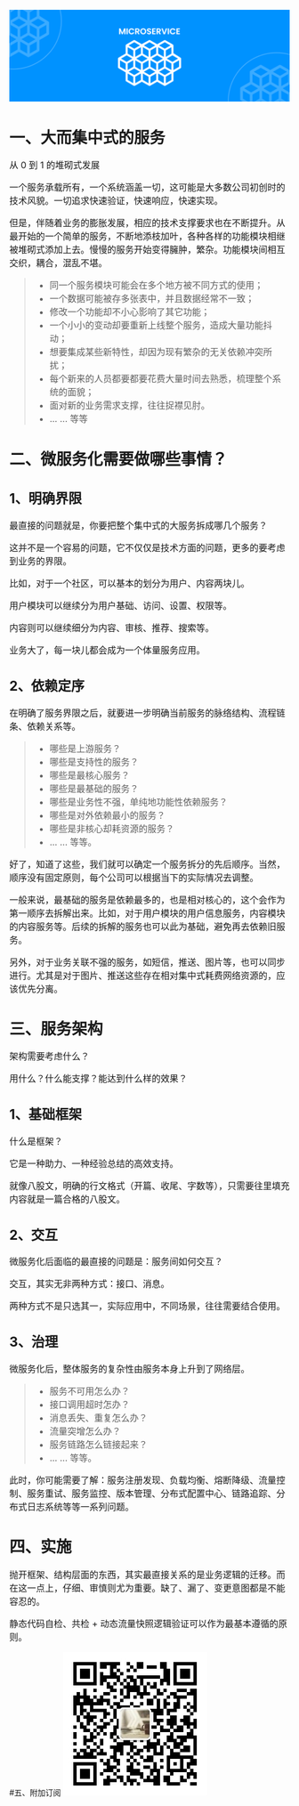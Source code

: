![micro service](../pic/mservice.png)
# 一、大而集中式的服务

<font size = 3>

从 0 到 1 的堆砌式发展

一个服务承载所有，一个系统涵盖一切，这可能是大多数公司初创时的技术风貌。一切追求快速验证，快速响应，快速实现。

但是，伴随着业务的膨胀发展，相应的技术支撑要求也在不断提升。从最开始的一个简单的服务，不断地添枝加叶，各种各样的功能模块相继被堆砌式添加上去。慢慢的服务开始变得臃肿，繁杂。功能模块间相互交织，耦合，混乱不堪。

> * 同一个服务模块可能会在多个地方被不同方式的使用；
> * 一个数据可能被存多张表中，并且数据经常不一致；
> * 修改一个功能却不小心影响了其它功能；
> * 一个小小的变动却要重新上线整个服务，造成大量功能抖动；
> * 想要集成某些新特性，却因为现有繁杂的无关依赖冲突所扰；
> * 每个新来的人员都要都要花费大量时间去熟悉，梳理整个系统的面貌；
> * 面对新的业务需求支撑，往往捉襟见肘。
> * ... ... 等等

</font>

# 二、微服务化需要做哪些事情？

<font size = 3>

## 1、明确界限

最直接的问题就是，你要把整个集中式的大服务拆成哪几个服务？

这并不是一个容易的问题，它不仅仅是技术方面的问题，更多的要考虑到业务的界限。

比如，对于一个社区，可以基本的划分为用户、内容两块儿。

用户模块可以继续分为用户基础、访问、设置、权限等。

内容则可以继续细分为内容、审核、推荐、搜索等。

业务大了，每一块儿都会成为一个体量服务应用。

## 2、依赖定序

在明确了服务界限之后，就要进一步明确当前服务的脉络结构、流程链条、依赖关系等。

> * 哪些是上游服务？
> * 哪些是支持性的服务？
> * 哪些是最核心服务？
> * 哪些是最基础的服务？
> * 哪些是业务性不强，单纯地功能性依赖服务？
> * 哪些是对外依赖最小的服务？
> * 哪些是非核心却耗资源的服务？
> * ... ... 等等。

好了，知道了这些，我们就可以确定一个服务拆分的先后顺序。当然，顺序没有固定原则，每个公司可以根据当下的实际情况去调整。

一般来说，最基础的服务是依赖最多的，也是相对核心的，这个会作为第一顺序去拆解出来。比如，对于用户模块的用户信息服务，内容模块的内容服务等。后续的拆解的服务也可以此为基础，避免再去依赖旧服务。

另外，对于业务关联不强的服务，如短信，推送、图片等，也可以同步进行。尤其是对于图片、推送这些存在相对集中式耗费网络资源的，应该优先分离。

</font>

# 三、服务架构

<font size = 3>

架构需要考虑什么？

用什么？什么能支撑？能达到什么样的效果？

## 1、基础框架

什么是框架？

它是一种助力、一种经验总结的高效支持。

就像八股文，明确的行文格式（开篇、收尾、字数等），只需要往里填充内容就是一篇合格的八股文。

## 2、交互

微服务化后面临的最直接的问题是：服务间如何交互？

交互，其实无非两种方式：接口、消息。

两种方式不是只选其一，实际应用中，不同场景，往往需要结合使用。

## 3、治理

微服务化后，整体服务的复杂性由服务本身上升到了网络层。

> * 服务不可用怎么办？
> * 接口调用超时怎办？
> * 消息丢失、重复怎么办？
> * 流量突增怎么办？
> * 服务链路怎么链接起来？
> * ... ... 等等。

此时，你可能需要了解：服务注册发现、负载均衡、熔断降级、流量控制、服务重试、服务监控、版本管理、分布式配置中心、链路追踪、分布式日志系统等等一系列问题。

</font>

# 四、实施

<font size = 3>

抛开框架、结构层面的东西，其实最直接关系的是业务逻辑的迁移。而在这一点上，仔细、审慎则尤为重要。缺了、漏了、变更意图都是不能容忍的。

静态代码自检、共检 + 动态流量快照逻辑验证可以作为最基本遵循的原则。

</font>

#五、附加订阅
![订阅](../pic/wechat.jpg)

</font>